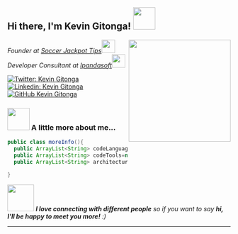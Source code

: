 <h2> Hi there, I'm Kevin Gitonga! <img src="https://media.giphy.com/media/nGMnDqebzDcfm/source.gif" width="50"></h2>
<img align='right' src="https://media.giphy.com/media/ZVik7pBtu9dNS/source.gif" width="230">
<p><em>Founder at <a href="https://soccerjackpottips.com/">Soccer Jackpot Tips</a><img src="https://media.giphy.com/media/ZVik7pBtu9dNS/source.gif" width="30"></br>Developer Consultant at <a href="https://www.ipandasoft.co.ke">Ipandasoft</a><img src="https://media.giphy.com/media/WUlplcMpOCEmTGBtBW/giphy.gif" width="30"> 
</em></p>

[![Twitter: Kevin Gitonga](https://img.shields.io/twitter/follow/Kevgitonga4199?style=social)](https://twitter.com/Kevgitonga4199)
[![Linkedin: Kevin Gitonga](https://img.shields.io/badge/-KevinGitonga-blue?style=flat-square&logo=Linkedin&logoColor=white&link=https://www.linkedin.com/in/kevin-gitonga-097860123/)](https://www.linkedin.com/in/kevin-gitonga-097860123/)
[![GitHub Kevin Gitonga](https://img.shields.io/github/followers/thaiane?label=follow&style=social)](https://github.com/KevinGitonga)


### <img src="https://media.giphy.com/media/VgCDAzcKvsR6OM0uWg/giphy.gif" width="50"> A little more about me...  

```java
public class moreInfo(){
  public ArrayList<String> codeLanguages = new ArrayList<>(Arrays.asList("Java", "Kotlin"));
  public ArrayList<String> codeTools=new ArrayList<>(Arrays.asList("Android studio","IntelliJ IDEA","Postman","Visual studio code","GIT","Putty"));
  public ArrayList<String> architectures=new ArrayList<>(Arrays.asList("MVVM","MVC","microservices","design system pattern"));
  
}
```

<img src="https://media.giphy.com/media/LnQjpWaON8nhr21vNW/giphy.gif" width="60"> <em><b>I love connecting with different people</b> so if you want to say <b>hi, I'll be happy to meet you more!</b> :)</em>

---
